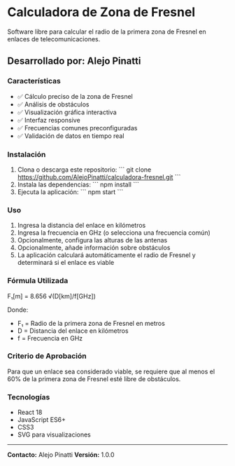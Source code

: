 # Calculadora de Zona de Fresnel

Software libre para calcular el radio de la primera zona de Fresnel en enlaces de telecomunicaciones.

## Desarrollado por: Alejo Pinatti

### Características

- ✅ Cálculo preciso de la zona de Fresnel
- ✅ Análisis de obstáculos
- ✅ Visualización gráfica interactiva
- ✅ Interfaz responsive
- ✅ Frecuencias comunes preconfiguradas
- ✅ Validación de datos en tiempo real

### Instalación

1. Clona o descarga este repositorio:
   \`\`\`
    git clone https://github.com/AlejoPinatti/calculadora-fresnel.git
   \`\`\`
2. Instala las dependencias:
   \`\`\`
   npm install
   \`\`\`
3. Ejecuta la aplicación:
   \`\`\`
   npm start
   \`\`\`

### Uso

1. Ingresa la distancia del enlace en kilómetros
2. Ingresa la frecuencia en GHz (o selecciona una frecuencia común)
3. Opcionalmente, configura las alturas de las antenas
4. Opcionalmente, añade información sobre obstáculos
5. La aplicación calculará automáticamente el radio de Fresnel y determinará si el enlace es viable

### Fórmula Utilizada

F₁[m] = 8.656 √(D[km]/f[GHz])

Donde:
- F₁ = Radio de la primera zona de Fresnel en metros
- D = Distancia del enlace en kilómetros  
- f = Frecuencia en GHz

### Criterio de Aprobación

Para que un enlace sea considerado viable, se requiere que al menos el 60% de la primera zona de Fresnel esté libre de obstáculos.


### Tecnologías

- React 18
- JavaScript ES6+
- CSS3
- SVG para visualizaciones

---

**Contacto:** Alejo Pinatti
**Versión:** 1.0.0
